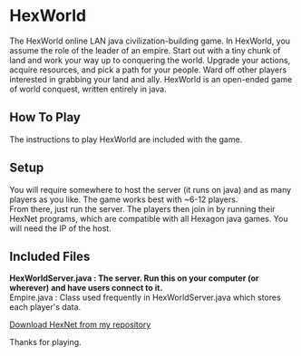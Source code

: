 # HexWorld
The HexWorld online LAN java civilization-building game.
In HexWorld, you assume the role of the leader of an empire. Start out with a tiny chunk of land and work your way up to conquering the world. Upgrade your actions, acquire resources, and pick a path for your people. Ward off other players interested in grabbing your land and ally. HexWorld is an open-ended game of world conquest, written entirely in java.

## How To Play
The instructions to play HexWorld are included with the game.

## Setup
You will require somewhere to host the server (it runs on java) and as many players as you like. The game works best with ~6-12 players.  
From there, just run the server. The players then join in by running their HexNet programs, which are compatible with all Hexagon java games. You will need the IP of the host.  

## Included Files
**HexWorldServer.java : The server. Run this on your computer (or wherever) and have users connect to it.**  
Empire.java : Class used frequently in HexWorldServer.java which stores each player's data.   

[Download HexNet from my repository](https://github.com/MillerHollinger/HexNet)

Thanks for playing. 
